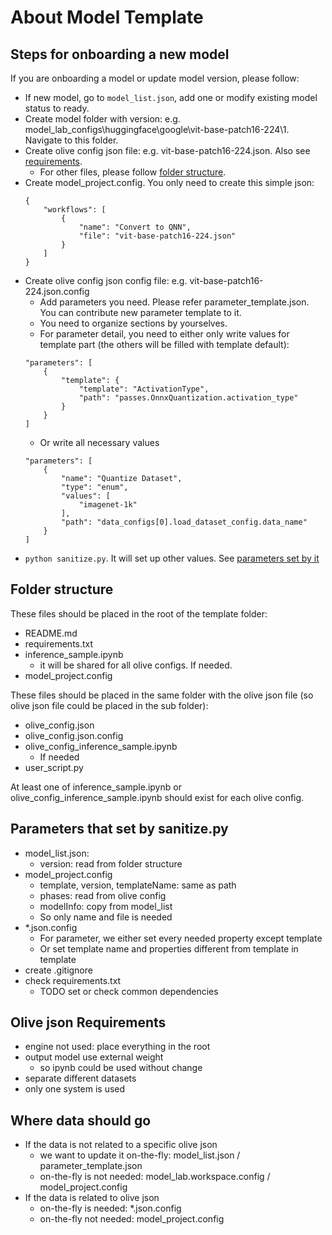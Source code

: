 # About Model Template

## Steps for onboarding a new model

If you are onboarding a model or update model version, please follow:

- If new model, go to `model_list.json`, add one or modify existing model status to ready.
- Create model folder with version: e.g. model_lab_configs\huggingface\google\vit-base-patch16-224\1. Navigate to this folder.
- Create olive config json file: e.g. vit-base-patch16-224.json. Also see [requirements](#olive-json-requirements).
    + For other files, please follow [folder structure](#folder-structure).
- Create model_project.config. You only need to create this simple json:
    ```
    {
        "workflows": [
            {
                "name": "Convert to QNN",
                "file": "vit-base-patch16-224.json"
            }
        ]
    }
    ```
- Create olive config json config file: e.g. vit-base-patch16-224.json.config
    + Add parameters you need. Please refer parameter_template.json. You can contribute new parameter template to it.
    + You need to organize sections by yourselves.
    + For parameter detail, you need to either only write values for template part (the others will be filled with template default):
    ```
    "parameters": [
        {
            "template": {
                "template": "ActivationType",
                "path": "passes.OnnxQuantization.activation_type"
            }
        }
    ]
    ```
    + Or write all necessary values
    ```
    "parameters": [
        {
            "name": "Quantize Dataset",
            "type": "enum",
            "values": [
                "imagenet-1k"
            ],
            "path": "data_configs[0].load_dataset_config.data_name"
        }
    ]
    ```
- `python sanitize.py`. It will set up other values. See [parameters set by it](#parameters-that-set-by-sanitizepy)

## Folder structure

These files should be placed in the root of the template folder:
- README.md
- requirements.txt
- inference_sample.ipynb
    + it will be shared for all olive configs. If needed.
- model_project.config

These files should be placed in the same folder with the olive json file (so olive json file could be placed in the sub folder):
- olive_config.json
- olive_config.json.config
- olive_config_inference_sample.ipynb
    + If needed
- user_script.py

At least one of inference_sample.ipynb or olive_config_inference_sample.ipynb should exist for each olive config.

## Parameters that set by sanitize.py

- model_list.json:
    + version: read from folder structure
- model_project.config
    + template, version, templateName: same as path
    + phases: read from olive config
    + modelInfo: copy from model_list
    + So only name and file is needed
- *.json.config
    + For parameter, we either set every needed property except template
    + Or set template name and properties different from template in template
- create .gitignore
- check requirements.txt
    + TODO set or check common dependencies 

## Olive json Requirements

- engine not used: place everything in the root
- output model use external weight
    + so ipynb could be used without change
- separate different datasets
- only one system is used

## Where data should go

- If the data is not related to a specific olive json
    - we want to update it on-the-fly: model_list.json / parameter_template.json
    - on-the-fly is not needed: model_lab.workspace.config / model_project.config
- If the data is related to olive json
    + on-the-fly is needed: *.json.config
    + on-the-fly not needed: model_project.config
